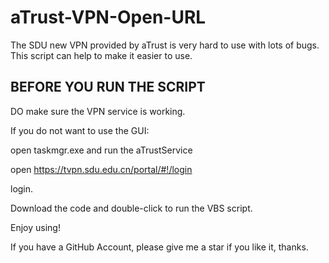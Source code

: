 # aTrust-VPN-Open-URL
The SDU new VPN provided by aTrust is very hard to use with lots of bugs. This script can help to make it easier to use.

## BEFORE YOU RUN THE SCRIPT

DO make sure the VPN service is working.

If you do not want to use the GUI:

open taskmgr.exe and run the aTrustService

open https://tvpn.sdu.edu.cn/portal/#!/login

login.

Download the code and double-click to run the VBS script.

Enjoy using!

If you have a GitHub Account, please give me a star if you like it, thanks.
